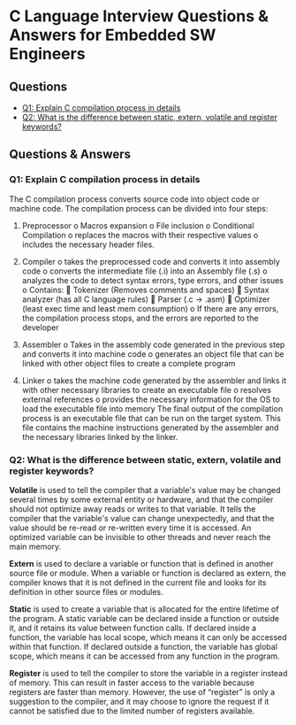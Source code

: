 # C Language Interview Questions & Answers for Embedded SW Engineers #

## Questions ##
* [Q1: Explain C compilation process in details](https://github.com/)
* [Q2: What is the difference between static, extern, volatile and register keywords?](https://github.com/)


## Questions & Answers ##

### Q1: Explain C compilation process in details ###

The C compilation process converts source code into object code or machine code. 
The compilation process can be divided into four steps:
1.	Preprocessor
o	Macros expansion
o	File inclusion
o	Conditional Compilation
o	replaces the macros with their respective values
o	includes the necessary header files.

2.	Compiler
o	takes the preprocessed code and converts it into assembly code
o	converts the intermediate file (.i) into an Assembly file (.s)
o	analyzes the code to detect syntax errors, type errors, and other issues
o	Contains: 
	Tokenizer (Removes comments and spaces)
	Syntax analyzer (has all C language rules)
	Parser (.c -> .asm)
	Optimizer (least exec time and least mem consumption)
o	If there are any errors, the compilation process stops, and the errors are reported to the developer
3.	Assembler
o	Takes in the assembly code generated in the previous step and converts it into machine code
o	generates an object file that can be linked with other object files to create a complete program
4.	Linker
o	takes the machine code generated by the assembler and links it with other necessary libraries to create an executable file
o	resolves external references
o	provides the necessary information for the OS to load the executable file into memory
The final output of the compilation process is an executable file that can be run on the target system. This file contains the machine instructions generated by the assembler and the necessary libraries linked by the linker.

### Q2: What is the difference between static, extern, volatile and register keywords? ###

**Volatile** is used to tell the compiler that a variable's value may be changed several times by some external entity or hardware, and that the compiler should not optimize away reads or writes to that variable. It tells the compiler that the variable's value can change unexpectedly, and that the value should be re-read or re-written every time it is accessed. An optimized variable can be invisible to other threads and never reach the main memory.

**Extern** is used to declare a variable or function that is defined in another source file or module. When a variable or function is declared as extern, the compiler knows that it is not defined in the current file and looks for its definition in other source files or modules.

**Static** is used to create a variable that is allocated for the entire lifetime of the program. A static variable can be declared inside a function or outside it, and it retains its value between function calls. If declared inside a function, the variable has local scope, which means it can only be accessed within that function. If declared outside a function, the variable has global scope, which means it can be accessed from any function in the program.

**Register** is used to tell the compiler to store the variable in a register instead of memory. This can result in faster access to the variable because registers are faster than memory. However, the use of “register” is only a suggestion to the compiler, and it may choose to ignore the request if it cannot be satisfied due to the limited number of registers available.
